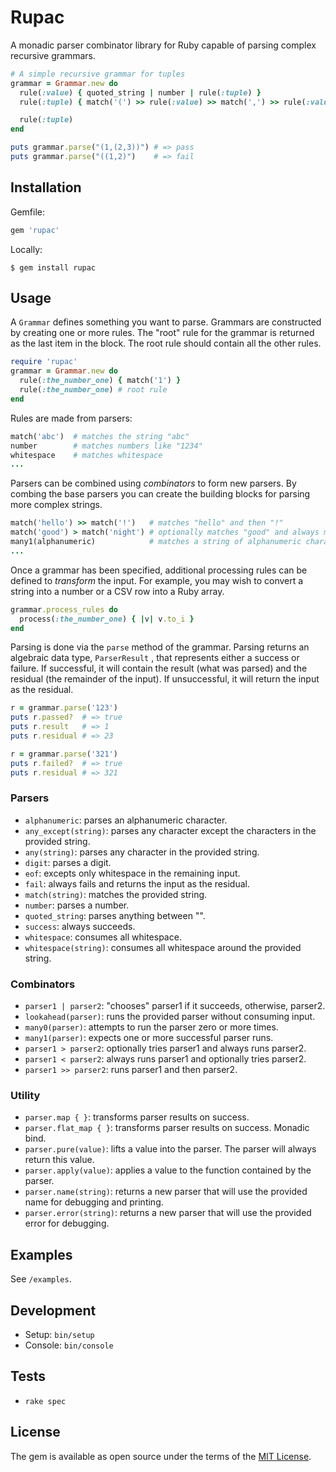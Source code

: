 # Rupac

A monadic parser combinator library for Ruby capable of parsing complex recursive grammars.

```ruby
# A simple recursive grammar for tuples
grammar = Grammar.new do
  rule(:value) { quoted_string | number | rule(:tuple) }
  rule(:tuple) { match('(') >> rule(:value) >> match(',') >> rule(:value) >> match(')') }

  rule(:tuple)
end

puts grammar.parse("(1,(2,3))") # => pass
puts grammar.parse("((1,2)")    # => fail
```

## Installation

Gemfile:

```ruby
gem 'rupac'
```

Locally:

```
$ gem install rupac
```
## Usage

A `Grammar` defines something you want to parse. Grammars are constructed by creating one or more rules. The "root" rule for the grammar is returned as the last item in the block. The root rule should contain all the other rules.

```ruby
require 'rupac'
grammar = Grammar.new do
  rule(:the_number_one) { match('1') }
  rule(:the_number_one) # root rule
end
```

Rules are made from parsers:

```ruby
match('abc')  # matches the string "abc"
number        # matches numbers like "1234"
whitespace    # matches whitespace
...
```

Parsers can be combined using *combinators* to form new parsers. By combing the base parsers you can create the building blocks for parsing more complex strings.

```ruby
match('hello') >> match('!')   # matches "hello" and then "!"
match('good') > match('night') # optionally matches "good" and always matches "night"
many1(alphanumeric)            # matches a string of alphanumeric characters
...
```

Once a grammar has been specified, additional processing rules can be defined to *transform* the input. For example, you may wish to convert a string into a number or a CSV row into a Ruby array.

```ruby
grammar.process_rules do
  process(:the_number_one) { |v| v.to_i }
end
```

Parsing is done via the `parse` method of the grammar. Parsing returns an algebraic data type, `ParserResult` , that represents either a success or failure. If successful, it will contain the result (what was parsed) and the residual (the remainder of the input). If unsuccessful, it will return the input as the residual.

```ruby
r = grammar.parse('123')
puts r.passed?  # => true
puts r.result   # => 1
puts r.residual # => 23

r = grammar.parse('321')
puts r.failed?  # => true
puts r.residual # => 321
```

### Parsers

- `alphanumeric`: parses an alphanumeric character.
- `any_except(string)`: parses any character except the characters in the provided string.
- `any(string)`: parses any character in the provided string.
- `digit`: parses a digit.
- `eof`: excepts only whitespace in the remaining input.
- `fail`: always fails and returns the input as the residual.
- `match(string)`: matches the provided string.
- `number`: parses a number.
- `quoted_string`: parses anything between "".
- `success`: always succeeds.
- `whitespace`: consumes all whitespace.
- `whitespace(string)`: consumes all whitespace around the provided string.

### Combinators

- `parser1 | parser2`: "chooses" parser1 if it succeeds, otherwise, parser2.
- `lookahead(parser)`: runs the provided parser without consuming input.
- `many0(parser)`: attempts to run the parser zero or more times.
- `many1(parser)`: expects one or more successful parser runs.
- `parser1 > parser2`: optionally tries parser1 and always runs parser2.
- `parser1 < parser2`: always runs parser1 and optionally tries parser2.
- `parser1 >> parser2`: runs parser1 and then parser2.

### Utility

- `parser.map { }`: transforms parser results on success.
- `parser.flat_map { }`: transforms parser results on success. Monadic bind.
- `parser.pure(value)`: lifts a value into the parser. The parser will always return this value.
- `parser.apply(value)`: applies a value to the function contained by the parser.
- `parser.name(string)`: returns a new parser that will use the provided name for debugging and printing.
- `parser.error(string)`: returns a new parser that will use the provided error for debugging.

## Examples

See `/examples`.

## Development

- Setup: `bin/setup`
- Console: `bin/console`

## Tests

- `rake spec`

## License

The gem is available as open source under the terms of the [MIT License](https://opensource.org/licenses/MIT).
